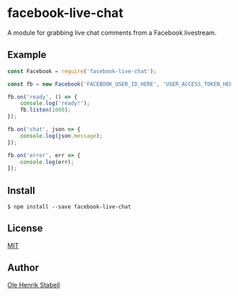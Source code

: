 # facebook-live-chat

A module for grabbing live chat comments from a Facebook livestream.

## Example

```js
const Facebook = require('facebook-live-chat');

const fb = new Facebook('FACEBOOK_USER_ID_HERE', 'USER_ACCESS_TOKEN_HERE');

fb.on('ready', () => {
	console.log('ready!');
	fb.listen(1000);
});

fb.on('chat', json => {
	console.log(json.message);
});

fb.on('error', err => {
	console.log(err);
});
```

## Install

```
$ npm install --save facebook-live-chat
```

## License

[MIT](https://github.com/Hennamann/facebook-live-chat/blob/master/LICENSE.md)

## Author

[Ole Henrik Stabell](https://github.com/hennamann)
